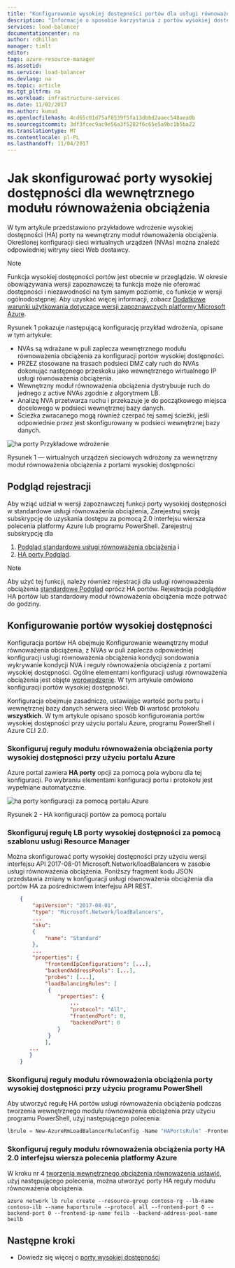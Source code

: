 ```yaml
---
title: "Konfigurowanie wysokiej dostępności portów dla usługi równoważenia obciążenia Azure | Dokumentacja firmy Microsoft"
description: "Informacje o sposobie korzystania z portów wysokiej dostępności do wewnętrznego ruchu na wszystkich portach równoważenia obciążenia"
services: load-balancer
documentationcenter: na
author: rdhillon
manager: timlt
editor: 
tags: azure-resource-manager
ms.assetid: 
ms.service: load-balancer
ms.devlang: na
ms.topic: article
ms.tgt_pltfrm: na
ms.workload: infrastructure-services
ms.date: 11/02/2017
ms.author: kumud
ms.openlocfilehash: 4cd65c01d75af8539f5fa13dbbd2aaec548aea0b
ms.sourcegitcommit: 3df3fcec9ac9e56a3f5282f6c65e5a9bc1b5ba22
ms.translationtype: MT
ms.contentlocale: pl-PL
ms.lasthandoff: 11/04/2017
---
```

# <a name="how-to-configure-high-availability-ports-for-internal-load-balancer"></a>Jak skonfigurować porty wysokiej dostępności dla wewnętrznego modułu równoważenia obciążenia

W tym artykule przedstawiono przykładowe wdrożenie wysokiej dostępności (HA) porty na wewnętrzny moduł równoważenia obciążenia. Określonej konfiguracji sieci wirtualnych urządzeń (NVAs) można znaleźć odpowiedniej witryny sieci Web dostawcy.

>[!NOTE]
> Funkcja wysokiej dostępności portów jest obecnie w przeglądzie. W okresie obowiązywania wersji zapoznawczej ta funkcja może nie oferować dostępności i niezawodności na tym samym poziomie, co funkcje w wersji ogólnodostępnej. Aby uzyskać więcej informacji, zobacz [Dodatkowe warunki użytkowania dotyczące wersji zapoznawczych platformy Microsoft Azure](https://azure.microsoft.com/support/legal/preview-supplemental-terms/).

Rysunek 1 pokazuje następującą konfigurację przykład wdrożenia, opisane w tym artykule:
- NVAs są wdrażane w puli zaplecza wewnętrznego modułu równoważenia obciążenia za konfiguracji portów wysokiej dostępności. 
- PRZEZ stosowane na trasach podsieci DMZ cały ruch do NVAs dokonując następnego przeskoku jako wewnętrznego wirtualnego IP usługi równoważenia obciążenia. 
- Wewnętrzny moduł równoważenia obciążenia dystrybuuje ruch do jednego z active NVAs zgodnie z algorytmem LB.
- Analizę NVA przetwarza ruchu i przekazuje je do początkowego miejsca docelowego w podsieci wewnętrznej bazy danych.
- Ścieżka zwracanego mogą również czerpać tej samej ścieżki, jeśli odpowiednie przez jest skonfigurowany w podsieci wewnętrznej bazy danych. 

![ha porty Przykładowe wdrożenie](./media/load-balancer-configure-ha-ports/haports.png)

Rysunek 1 — wirtualnych urządzeń sieciowych wdrożony za wewnętrzny moduł równoważenia obciążenia z portami wysokiej dostępności 

## <a name="preview-sign-up"></a>Podgląd rejestracji

Aby wziąć udział w wersji zapoznawczej funkcji porty wysokiej dostępności w standardowe usługi równoważenia obciążenia, Zarejestruj swoją subskrypcję do uzyskania dostępu za pomocą 2.0 interfejsu wiersza polecenia platformy Azure lub programu PowerShell.  Zarejestruj subskrypcję dla

1. [Podgląd standardowe usługi równoważenia obciążenia](https://aka.ms/lbpreview#preview-sign-up) i 
2. [HA porty Podgląd](https://aka.ms/haports#preview-sign-up).

>[!NOTE]
>Aby użyć tej funkcji, należy również rejestracji dla usługi równoważenia obciążenia [standardowe Podgląd](https://aka.ms/lbpreview#preview-sign-up) oprócz HA portów. Rejestracja podglądów HA portów lub standardowy moduł równoważenia obciążenia może potrwać do godziny.

## <a name="configuring-ha-ports"></a>Konfigurowanie portów wysokiej dostępności

Konfiguracja portów HA obejmuje Konfigurowanie wewnętrzny moduł równoważenia obciążenia, z NVAs w puli zaplecza odpowiedniej konfiguracji usługi równoważenia obciążenia kondycji sondowania wykrywanie kondycji NVA i reguły równoważenia obciążenia z portami wysokiej dostępności. Ogólne elementami konfiguracji usługi równoważenia obciążenia jest objęte [wprowadzenie](load-balancer-get-started-ilb-arm-portal.md). W tym artykule omówiono konfiguracji portów wysokiej dostępności.

Konfiguracja obejmuje zasadniczo, ustawiając wartość portu portu i wewnętrznej bazy danych serwera sieci Web **0**i wartość protokołu **wszystkich**. W tym artykule opisano sposób konfigurowania portów wysokiej dostępności przy użyciu portalu Azure, programu PowerShell i Azure CLI 2.0.

### <a name="configure-ha-ports-load-balancer-rule-with-the-azure-portal"></a>Skonfiguruj reguły modułu równoważenia obciążenia porty wysokiej dostępności przy użyciu portalu Azure

Azure portal zawiera **HA porty** opcji za pomocą pola wyboru dla tej konfiguracji. Po wybraniu elementami konfiguracji portu i protokołu jest wypełniane automatycznie. 

![ha porty konfiguracji za pomocą portalu Azure](./media/load-balancer-configure-ha-ports/haports-portal.png)

Rysunek 2 - HA konfiguracji portów za pomocą portalu

### <a name="configure-ha-ports-lb-rule-via-resource-manager-template"></a>Skonfiguruj regułę LB porty wysokiej dostępności za pomocą szablonu usługi Resource Manager

Można skonfigurować porty wysokiej dostępności przy użyciu wersji interfejsu API 2017-08-01 Microsoft.Network/loadBalancers w zasobie usługi równoważenia obciążenia. Poniższy fragment kodu JSON przedstawia zmiany w konfiguracji usługi równoważenia obciążenia dla portów HA za pośrednictwem interfejsu API REST.

```json
    {
        "apiVersion": "2017-08-01",
        "type": "Microsoft.Network/loadBalancers",
        ...
        "sku":
        {
            "name": "Standard"
        },
        ...
        "properties": {
            "frontendIpConfigurations": [...],
            "backendAddressPools": [...],
            "probes": [...],
            "loadBalancingRules": [
             {
                "properties": {
                    ...
                    "protocol": "All",
                    "frontendPort": 0,
                    "backendPort": 0
                }
             }
            ],
       ...
       }
    }
```

### <a name="configure-ha-ports-load-balancer-rule-with-powershell"></a>Skonfiguruj reguły modułu równoważenia obciążenia porty wysokiej dostępności przy użyciu programu PowerShell

Aby utworzyć regułę HA portów usługi równoważenia obciążenia podczas tworzenia wewnętrznego modułu równoważenia obciążenia przy użyciu programu PowerShell, użyj następującego polecenia:

```powershell
lbrule = New-AzureRmLoadBalancerRuleConfig -Name "HAPortsRule" -FrontendIpConfiguration $frontendIP -BackendAddressPool $beAddressPool -Probe $healthProbe -Protocol "All" -FrontendPort 0 -BackendPort 0
```

### <a name="configure-ha-ports-load-balancer-rule-with-azure-cli-20"></a>Skonfiguruj reguły modułu równoważenia obciążenia porty HA 2.0 interfejsu wiersza polecenia platformy Azure

W kroku nr 4 [tworzenia wewnętrznego obciążenia równoważenia ustawić](load-balancer-get-started-ilb-arm-cli.md), użyj następującego polecenia, można utworzyć porty HA reguły modułu równoważenia obciążenia.

```azurecli
azure network lb rule create --resource-group contoso-rg --lb-name contoso-ilb --name haportsrule --protocol all --frontend-port 0 --backend-port 0 --frontend-ip-name feilb --backend-address-pool-name beilb
```

## <a name="next-steps"></a>Następne kroki

- Dowiedz się więcej o [porty wysokiej dostępności](load-balancer-ha-ports-overview.md)
